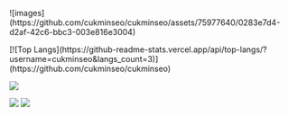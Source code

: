 <p>
![images](https://github.com/cukminseo/cukminseo/assets/75977640/0283e7d4-d2af-42c6-bbc3-003e816e3004)
<!--[![Minseo's GitHub stats](https://github-readme-stats.vercel.app/api?username=cukminseo&count_private=true)](https://github.com/cukminseo/cukminseo)-->
</p>
<p>
[![Top Langs](https://github-readme-stats.vercel.app/api/top-langs/?username=cukminseo&langs_count=3)](https://github.com/cukminseo/cukminseo)
</p>
<p>
<a href="https://velog.io/@kms39273"><img src="https://img.shields.io/badge/Tech%20Blog-11B48A?style=flat-square&logo=Vimeo&logoColor=white&link=https://velog.io/@kms39273"/></a>
</p>
<p>
<img src="https://img.shields.io/badge/Python-3776AB?style=for-the-badge&logo=Python&logoColor=white">
<img src="https://img.shields.io/badge/Pytorch-EE4C2C?style=for-the-badge&logo=Pytorch&logoColor=white">
</p>
